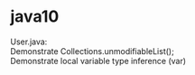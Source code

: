 # java10

User.java: <br/>
Demonstrate Collections.unmodifiableList(); <br/>
Demonstrate local variable type inference (var)


